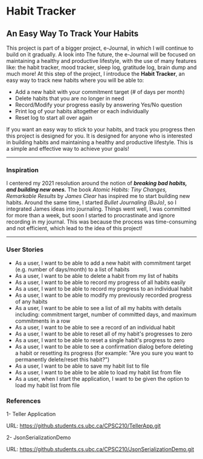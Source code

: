 # Habit Tracker

## An Easy Way To Track Your Habits

This project is part of a bigger project, e-Journal, in which I will continue to build on it gradually. A look into
The future, the e-Journal will be focused on maintaining a healthy and productive lifestyle, with the use of many
features like: the habit tracker, mood tracker, sleep log, gratitude log, brain dump and much more! At this step of the
project, I introduce the **Habit Tracker**, an easy way to track new habits where you will be able to:
- Add a new habit with your commitment target (# of days per month)
- Delete habits that you are no longer in need
- Record/Modify your progress easily by answering Yes/No question
- Print log of your habits altogether or each individually
- Reset log to start all over again

If you want an easy way to stick to your habits, and track you progress then this project is designed for you. It is 
designed for anyone who is interested in building habits and maintaining a healthy and productive lifestyle. This is 
a simple and effective way to achieve your goals!

***

### Inspiration

I centered my 2021 resolution around the notion of ***breaking bad habits, and building new ones.*** The book *Atomic
Habits: Tiny Changes, Remarkable Results* by *James Clear* has inspired me to start building new habits. Around the same
time, I started *Bullet Journaling (BuJo)*, so I integrated James ideas into journaling. Things went well, I was
committed for more than a week, but soon I started to procrastinate and ignore recording in my journal. This was because
the process was time-consuming and not efficient, which lead to the idea of this project!

***

### User Stories

- As a user, I want to be able to add a new habit with commitment target (e.g. number of days/month) to a list of habits
- As a user, I want to be able to delete a habit from my list of habits
- As a user, I want to be able to record my progress of all habits easily
- As a user, I want to be able to record my progress to an individual habit
- As a user, I want to be able to modify my previously recorded progress of any habits
- As a user, I want to be able to see a list of all my habits with details including: commitment target, number of
committed days, and maximum commitments in a row
- As a user, I want to be able to see a record of an individual habit
- As a user, I want to be able to reset all of my habit's progresses to zero 
- As a user, I want to be able to reset a single habit's progress to zero
- As a user, I want to be able to see a confirmation dialog before deleting a habit or resetting its progress
(for example: "Are you sure you want to permanently delete/reset this habit?")
- As a user, I want to be able to save my habit list to file
- As a user, I want to be able to be able to load my habit list from file
- As a user, when I start the application, I want to be given the option to load my habit list from file

### References
1- Teller Application

URL: https://github.students.cs.ubc.ca/CPSC210/TellerApp.git


2- JsonSerializationDemo

URL: https://github.students.cs.ubc.ca/CPSC210/JsonSerializationDemo.git

